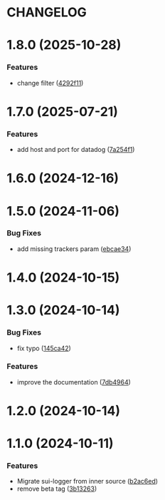 # CHANGELOG

# 1.8.0 (2025-10-28)


### Features

* change filter ([4292f11](https://github.com/SUI-Components/sui/commit/4292f110e8b3ad55f311816828fe1b42b422e3d3))



# 1.7.0 (2025-07-21)


### Features

* add host and port for datadog ([7a254f1](https://github.com/SUI-Components/sui/commit/7a254f1db39846c77686e2f8285ad156880f8e0c))



# 1.6.0 (2024-12-16)



# 1.5.0 (2024-11-06)


### Bug Fixes

* add missing trackers param ([ebcae34](https://github.com/SUI-Components/sui/commit/ebcae34116f8067d8bce16e8083c4cbd4081af13))



# 1.4.0 (2024-10-15)



# 1.3.0 (2024-10-14)


### Bug Fixes

* fix typo ([145ca42](https://github.com/SUI-Components/sui/commit/145ca427a72e411b10b86824b48b692be41c4d28))


### Features

* improve the documentation ([7db4964](https://github.com/SUI-Components/sui/commit/7db4964a5f8eb565cd0fb9105f8580e017868324))



# 1.2.0 (2024-10-14)



# 1.1.0 (2024-10-11)


### Features

* Migrate sui-logger from inner source ([b2ac6ed](https://github.com/SUI-Components/sui/commit/b2ac6ed8ab0e12af0352ac62af88b99afef17b87))
* remove beta tag ([3b13263](https://github.com/SUI-Components/sui/commit/3b13263c125503dc16123677f62a376e11ac16fe))